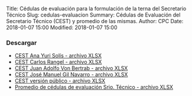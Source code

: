 Title: Cédulas de evaluación para la formulación de la terna del Secretario Técnico
Slug: cedulas-evaluacion
Summary: Cédulas de Evaluación del Secretario Técnico (CEST) y promedio de las mismas.
Author: CPC
Date: 2018-01-07 15:00
Modified: 2018-01-07 15:00


### Descargar

* [CEST Ana Yuri Solís - archivo XLSX](cedulas-de-evaluacion-srio-tecnico-aysg-vp.xlsx)
* [CEST Carlos Rangel - archivo XLSX](cedulas-de-evaluacion-srio-tecnico-cro-vp.xlsx)
* [CEST Juan Adolfo Von Bertrab - archivo XLSX](cedulas-de-evaluacion-srio-tecnico-havbs-vp.xlsx)
* [CEST José Manuel Gil Navarro - archivo XLSX](cedulas-de-evaluacion-srio-tecnico-jmgn-vp.xlsx)
* [CEST versión público - archivo XLSX](cedulas-de-evaluacion-srio-tecnico-mlkl-vp.xlsx)
* [Promedio de cédulas de evaluación Srio. Técnico - archivo XLSX](promedio-cedulas-de-evaluacion-st-vp.xlsx)
